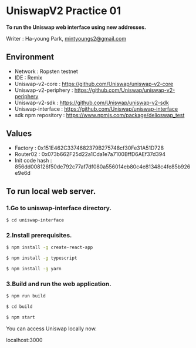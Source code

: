 # UniswapV2 Practice 01

**To run the Uniswap web interface using new addresses.**

Writer : Ha-young Park, mintyoungs2@gmail.com

## Environment

- Network : Ropsten testnet
- IDE : Remix
- Uniswap-v2-core : https://github.com/Uniswap/uniswap-v2-core 
- Uniswap-v2-periphery : https://github.com/Uniswap/uniswap-v2-periphery
- Uniswap-v2-sdk : https://github.com/Uniswap/uniswap-v2-sdk
- Uniswap-interface : https://github.com/Uniswap/uniswap-interface
- sdk npm repository : https://www.npmjs.com/package/delioswap_test

## Values

- Factory : 0x151E462C3374682379B275748cf30Fe31A51D728
- Router02 : 0x073b662F25d22a1Cda1e7a7100BffD6AEf37d394
- Init code hash : 856dd008126f50de792c77af7df080a556014eb80c4e81348c4fe85b926e9e6d

## To run local web server.

### 1.Go to uniswap-interface directory.

```bash
$ cd uniswap-interface
```

### 2.Install prerequisites.

```bash
$ npm install -g create-react-app
```

```bash
$ npm install -g typescript
```

```bash
$ npm install -g yarn
```

### 3.Build and run the web application.

```bash
$ npm run build
```

```bash
$ cd build
```

```bash
$ npm start
```
You can access Uniswap locally now.

localhost:3000










